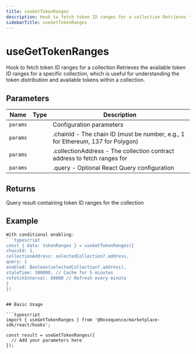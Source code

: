 ```yaml
---
title: useGetTokenRanges
description: Hook to fetch token ID ranges for a collection Retrieves the available token ID ranges for a specific collection, which is useful for understanding the token distribution and available tokens within a collection.
sidebarTitle: useGetTokenRanges
---
```


# useGetTokenRanges

Hook to fetch token ID ranges for a collection Retrieves the available token ID ranges for a specific collection, which is useful for understanding the token distribution and available tokens within a collection.

## Parameters

| Name | Type | Description |
|------|------|-------------|
| `params` |  | Configuration parameters |
| `params` |  | .chainId - The chain ID (must be number, e.g., 1 for Ethereum, 137 for Polygon) |
| `params` |  | .collectionAddress - The collection contract address to fetch ranges for |
| `params` |  | .query - Optional React Query configuration |

## Returns

Query result containing token ID ranges for the collection

## Example

```typescript
With conditional enabling:
```typescript
const { data: tokenRanges } = useGetTokenRanges({
chainId: 1,
collectionAddress: selectedCollection?.address,
query: {
enabled: Boolean(selectedCollection?.address),
staleTime: 300000, // Cache for 5 minutes
refetchInterval: 60000 // Refresh every minute
}
})
```
```

## Basic Usage

```typescript
import { useGetTokenRanges } from '@0xsequence/marketplace-sdk/react/hooks';

const result = useGetTokenRanges({
  // Add your parameters here
});
```

